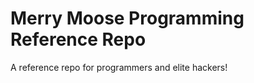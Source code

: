Merry Moose Programming Reference Repo
==========

A reference repo for programmers and elite hackers!
